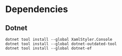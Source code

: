 # Dependencies

## Dotnet

``` 
dotnet tool install --global XamlStyler.Console
dotnet tool install --global dotnet-outdated-tool
dotnet tool install --global dotnet-ef
```
